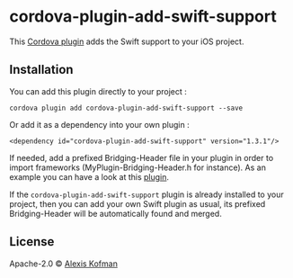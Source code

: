 # cordova-plugin-add-swift-support

This [Cordova plugin](https://www.npmjs.com/package/cordova-plugin-add-swift-support) adds the Swift support to your iOS project.

## Installation

You can add this plugin directly to your project :

`cordova plugin add cordova-plugin-add-swift-support --save`

Or add it as a dependency into your own plugin :

`<dependency id="cordova-plugin-add-swift-support" version="1.3.1"/>`

If needed, add a prefixed Bridging-Header file in your plugin in order to import frameworks (MyPlugin-Bridging-Header.h for instance).
As an example you can have a look at this [plugin](https://github.com/akofman/cordova-plugin-permissionScope).

If the `cordova-plugin-add-swift-support` plugin is already installed to your project, then you can add your own Swift plugin as usual, its prefixed Bridging-Header will be automatically found and merged.

## License

Apache-2.0 © [Alexis Kofman](http://twitter.com/alexiskofman)
